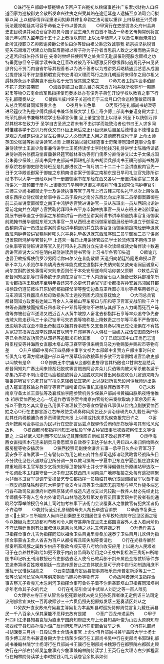 <!-- { "loadSidebar": true } -->
　　○诛行在户部郎中蔡穟锦衣卫百户王兴穟初以粮储事差往广东索求财物人口枉道回家为巡按御史金敬所发命兴往执之兴受其赂在途迁延差人逮捕至京法司会问拟罪以闻  上以穟等情罪深重法司拟非其律复命鞫之法司覆以重罪  上曰蔡穟王兴受赇玩法蔑视朝廷其可容乎命斩之于市以警其余
　　○甲寅行在吏部言各处府州县典史吏目税课并河泊仓官多缺员今国子监生淹久有白首不能沾一命者乞毋拘常例将宣德元年以前入监年四十五十之上者授以前职  上以太学储育人才以备任用而淹滞如此听其授职○乙卯敕谕袭爵公侯伯曰尔等皆由祖父秉忠效诚事我  祖宗披坚执锐冒犯矢石艰难万状建立功勋获膺爵禄以传子孙为子孙者当思前人致之之难而勉夫保之之道若应城伯孙杰昔在  先帝时尝经任使所至之处贪淫无耻屡罹刑宪朕念厥祖之功特垂宽恕但令于国学读书俾之迁善改过彼乃不知感激反怀怨恨罪何逃焉孔子曰见贤思齐见不贤而内自省尔等其视善者以为法不善者以为戒讲究兵略精通武艺悉从成国公提督操习不许怠堕稍暇宜究书史讲明义理而笃行之庶几朝廷将来得尔之用尔祖父爵禄亦永远不隳矣岂不垂芳名于无穷哉其勉之敬之
　　○命兀者卫指挥佥事伯颜不花子忽剌答袭职
　　○海西劄童卫女直头目亦克来贡方物并献所收铜印一颗赐彩币等物○云南金齿军民指挥使司奏本处亦有俊秀子弟乞开设学校以教育之事下行在礼部覆奏从之
　　○徙四川威州保子关巡检司于三岔月口仍命巡检董敏莅司事从总兵官都督同知蒋贵言也
　　○夜月生五色晕
　　○丙辰行在礼部尚书胡濙等进经筵仪注先是少傅兵部尚书兼华盖殿大学士杨士奇少傅工部尚书兼谨身殿大学士杨荣礼部尚书兼翰林院学士杨溥言伏惟  皇上肇登宝位上以继承  列圣下以统御万邦然其根本在致力于  圣学自古圣贤之君未有不由讲学而能致治者也书曰王人求多闻时惟建事学于古训乃有获又曰仆臣正厥后克正仆臣谀厥后自圣后德惟臣不德惟臣由是观之凡经筵讲读之官左右侍从之人必皆选正人用之君德庶有成也于是  上命太师英国公张辅等推举讲读官以闻  上赐敕谕以辅知经筵事士奇荣溥同知经筵事少詹事兼侍读学士王直少詹事兼侍讲学士王英侍读学士李时勉钱习礼侍讲学士陈循侍读苗衷侍讲高谷修撰马愉曹鼐兼经筵官翰林春坊等衙门儒臣分直侍讲又以太子太保成国公朱勇少保兼工部尚书吴中吏部尚书郭琎礼部尚书胡濙兵部尚书王骥刑部尚书魏源都察院右都御史顾佐侍班至是礼部进仪注一每月初二十二二十二会讲直殿内官先一日于文华殿设御案于御座之东稍南设讲案于御案之南稍东是日早司礼监官先陈所讲经书书以大学一册经以尚书一册置御案书在东经在西又各以一册置讲案讲官二员各撰讲义一篇预置于册内  上御奉天门早朝毕退御文华殿将军侍卫如常仪鸿胪寺官引三师三少尚书都御史学士及讲读执事等官于丹陛上行五拜三叩头礼毕以次上殿依品级东西序立侍仪御史给事中各二员于殿内之南分东西北向立序班二员举御案置御座前二员举讲案置御案之南正中鸿胪寺官赞进讲讲官一员从东班出一员从西班出诣讲案前北向并立鸿胪寺官赞鞠躬拜叩头兴平身毕翰林执事官一员从东班出进诣御案前跪展书册毕退立于御案之东稍南讲官一员进至讲案前讲书讲毕稍退执事官复诣御案前跪掩书册毕退就东班又执事官一员从西班出进诣御案前跪展经册毕退立于御案之西稍南讲官一员进至讲案前讲经讲毕稍退仍并立执事官复诣御案前跪掩经册毕退就西班鸿胪寺赞讲官鞠躬拜叩头兴平身礼毕各退就东西班序班二员举御案二员举讲案退置原所鸿胪寺官赞礼毕  上还宫一每日止用讲读官四员学士轮流侍班不用侍卫侍仪执事等官侍班讲读等官入见行叩头礼东西分立先读书次读经或读史每伴读十数遍后讲官直说大义惟在明白易晓讲读后侍书官侍  上习书毕各官叩头退
　　○敕谕兀也吾卫故指挥使倒罗沙男阿哈你曰尔父在昔能敬顺  天道归向朝廷特隆恩命授以官职不幸为人杀戮尔年尚幼离去有年能克成立遣指挥牙失纳来朝又欲亲诣阙庭诚意可尚尔宜斟酌彼处事情可来则来否则任于本处安居遂命阿哈你袭父原职　○敕总兵官都督同知巫凯等曰得奏欲于原调在京官军二千人内选留七百人操备已敕兵部准尔所言令都指挥王钦统率至明年春还京不必更代其余官军即令都指挥孙安冀亮领回其都指徐政仍遵前敕往开原协同都指挥邹溶等整饬边备马疋兵器亦准尔等择堪用者存之马疋须调习兵器须点检毋致损失军士远役劳困尤须加意抚恤之
　　○大同总兵官都督同知方政奏有达贼二百余人入采掠山至车房口与阳和等卫官军交战阳败千户叶林等奋勇酣战而指挥丘昂李政千户邓昇等畏缩不进林与其部下五人力竭而死百户马俊等亦被创官军遂溃又贼近百人从黄牛坡掠人畜北去都指挥石亨等率众追夺争先奋击贼大败走获马三十余疋铠甲弓矢衣裘等物称是上降敕责之曰尔等平素不严备御以致边境多虞寇至不能出奇制胜以挫其锋事败却又支吾具奏以掩己过论法俱在不宥姑从宽贷其指挥丘昂李政即枭首以徇千户邓昇等六人俱杖一百编入戎伍使图自效叶林等已令兵部议功赏仍从邓昇等追取米布给其家
　　○丁巳琉球国中山王尚巴志遣陪臣程安等并海西女直那木塔山等卫赛罕等俱来朝贡马及方物赐晏并赐彩币等物有差
　　○升户部郎中房兴正四品俸主事李文祯为本部郎中复贾方户部主事时兴文祯俱九年考满方候缺适户部以马牛房草场新收粮草甚多欲不为常例增设官监收吏部以闻故有是命
　　○命修商王中宗庙从佥都御史鲁穆言其朽敝也○甘肃左副总兵都督同知刘广奏比闻来降胡妇脱欢等言贼首阿台并朵儿只伯等向被大军杀散各遁于亦集乃并亦不剌山潜住马疲粮绝欲紏合入寇脱欢夫阿曾出同叔脱欢合儿窘迫来降为镇番巡哨官军杀死其官军擅杀来降者法宜究问  上以胡妇所言恐设间诱我师远出乘虚入寇宜遣敕谕总兵镇守等官严加哨备毋失事机其擅杀罪悉置不问
　　○己未敕南京守备太监王景弘等及襄城伯李隆参赞机务少保兼户部尚书黄福曰朕夙夜惓惓惟体  祖宗爱恤百姓之心一切造作悉皆停罢今南京内官纷纷来奏欲取幼小军余及匠夫指以不敷为名其实意在私用俱不准理敕至尔等宜益警省凡事俱从俭约庶副朕爱恤百姓之心○行在吏部言浙江右布政使艾瑛奏称风疾乞还乡调治缘瑛先以九载任满户部劾其任内税粮逋负者多责瑛徵完未报  上以瑛或托疾求免俟查报完日许之
　　○罢贵州按察司佥事程远为民以行在吏部言远尝点视驿传受贿侍郎郑辰等考其有玷风宪故也
　　○狭西都司都指挥同知王祯私役军伴占种官田事觉狭西按察使王文等请罪之  上曰祯武人知利而不知法姑记其罪俾图自新如其不改必罪不宥
　　○庚申海西女直指挥木花连来朝贡马奏愿留京自效泰宁卫达子帖木儿男妇四人来归俱给赐衣服房屋等物安插居住
　　○狭西按察司副使金濓言五事一承平日久各处官军习于宴安多不谙练武事一旦有警何以为用乞敕五府并各都司选择谙晓武略曾经战阵头目不分致仕见任凡遇缺官卫所分调一员以教习操练一宁夏中卫东连宁夏西抵庄浪实保障重地而本卫官军数少乞将庆阳等卫带操军士并长宁等驿偏僻处所原编站甲选取一千名调赴本卫相兼守备一汉中府卫实狭西四川河南湖广地界相接之处每有逃犯啸聚为非而本卫官军见调宁夏操备乞专任都指挥一员镇临其地仍取回调操官军以备不虞一西安府原降铁斛铜尺木秤便于收支今甘肃等卫仓库因无前项斛与秤尺作毙多端乞行各布政司及直隶府州悉照原降式样成造凡遇收支以凭较勘一教养人材必先经史比年师儒多不得人乞令内外诸司凡山林隐逸及科第发身官员因事罢职并罚役者有能通晓经学荐举除授仍令其上司时加考校事下该衙门会议覆奏从之惟教官有犯贪淫者仍不许滥举
　　○袭封衍圣公孔彦缙嫡母夫人胡氏卒遣官谕祭
　　○辛酉书复秦王志＜土絜＞曰所喻庶人尚炌已到秦愍王坟园居住复令军校轮流防守足见区画之密今以嫌疑为虑又欲都司布政司令人防守甚非所宜且先王寝园岂容外人出入若尚炌仍不守法朝廷当别有处置叔但以亲亲为念待之以礼又何避嫌之有
　　○升赤斤蒙古卫指挥佥事仓儿吉为指挥同知以福余卫头目鬼里赤桑加速泰宁卫头目月儿欢俱为指挥佥事蒙古卫舍人省吉为百户从都指挥且旺失加等奏请也
　　○行在光禄寺卿郝郁奏所畜鸡豚之属数少供应不敷欲令顺天等八府给价收买应用  上以畿内人民艰难可于在京养牲所取给如更不敷于内府各监局取给用之○壬戌书复松滋王贵烆曰所喻图书印记听王刊用教授已令吏部选去乏人使令已敕兵部于荆州属邑佥拨仗轿等件亦宜造奉第缘百姓艰难朝廷一应造作悉皆止之宜体朕此意可于府中自行如制造用庶不重扰于民惟叔祖亮之
　　○云南楚雄府定远县把事男杨乐贵州普定新添等卫十二营等长官司长官色鸠等俱来朝贡马赐彩币等物有差
　　○命故阿者迷河卫指挥佥事吉察兀子看赤兀木忽剌河卫指挥佥事可鲁冬子着不你俱袭职塔山卫指挥同知塔剌赤年老命其子永的代之
　　○行在礼部引会试中式举人刘定之等一百人陛见
　　○大理寺左寺正李从智言杂犯死罪纳赎未完又犯杂死罪者律无定例诏三法司定议刑部言宜决杖一百再收赎钞三十六贯仍照先犯原拟发落三犯奏请区处从之
　　○癸亥升直隶苏州府吴县主簿吴复为本县知县时巡抚侍郎周忱言复九载任满县民一千八百余人保其廉能不忍释去故有是擢
　　○革广西龙州递运所
　　○甲子升四川江津县知县袁旭为直隶宁国府知府应天府上元县知县叶俊为山西太原府知府狭西咸宁县知县孙浩为湖广辰州府知府从行在吏部会官举之也
　　○行在礼部尚书胡溁奏三月初一日殿试贡士合请执事官  上命少傅兵部尚书兼华盖殿大学士杨士奇少傅工部尚书兼谨身殿大学士杨荣少保行在工部尚书吴中行在吏部尚书郭琎礼部尚书兼翰林院学士杨溥行在兵部尚书王骥行在刑部尚书魏源行在都察院右都御史顾佐行在户部右侍郎吴玺詹事府少詹事兼翰林院侍读学士王英行在大理寺右少卿程富行在翰林院侍读学士李时勉钱习礼为读卷官余执事如例
